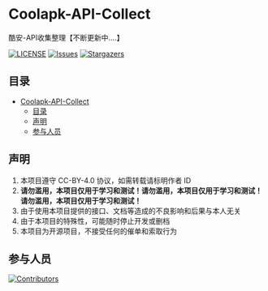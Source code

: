 # Coolapk-API-Collect
酷安-API收集整理【不断更新中....】

[![LICENSE](https://img.shields.io/github/license/Coolapk-UWP/Coolapk-API-Collect.svg?label=License&style=flat-square)](https://github.com/Coolapk-UWP/Coolapk-API-Collect/blob/master/LICENSE "LICENSE")
[![Issues](https://img.shields.io/github/issues/Coolapk-UWP/Coolapk-API-Collect.svg?label=Issues&style=flat-square)](https://github.com/Coolapk-UWP/Coolapk-API-Collect/issues "Issues")
[![Stargazers](https://img.shields.io/github/stars/Coolapk-UWP/Coolapk-API-Collect.svg?label=Stars&style=flat-square)](https://github.com/Coolapk-UWP/Coolapk-API-Collect/stargazers "Stargazers")

## 目录
- [Coolapk-API-Collect](#coolapk-api-collect)
  - [目录](#目录)
  - [声明](#声明)
  - [参与人员](#参与人员)

## 声明
1. 本项目遵守 CC-BY-4.0 协议，如需转载请标明作者 ID
2. **请勿滥用，本项目仅用于学习和测试！请勿滥用，本项目仅用于学习和测试！请勿滥用，本项目仅用于学习和测试！**
3. 由于使用本项目提供的接口、文档等造成的不良影响和后果与本人无关
4. 由于本项目的特殊性，可能随时停止开发或删档
5. 本项目为开源项目，不接受任何的催单和索取行为

## 参与人员
[![Contributors](https://contrib.rocks/image?repo=Coolapk-UWP/Coolapk-Lite)](https://github.com/Coolapk-UWP/Coolapk-Lite/graphs/contributors "Contributors")
